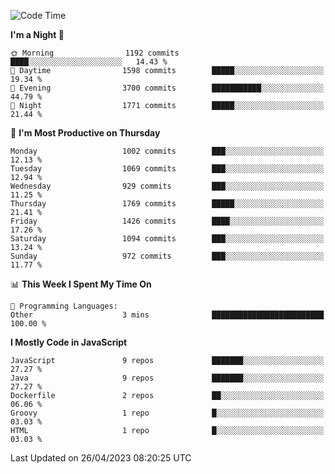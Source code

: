 <!--START_SECTION:waka-->
![Code Time](http://img.shields.io/badge/Code%20Time-1%2C295%20hrs%2014%20mins-blue)

**I'm a Night 🦉** 

```text
🌞 Morning                1192 commits        ████░░░░░░░░░░░░░░░░░░░░░   14.43 % 
🌆 Daytime                1598 commits        █████░░░░░░░░░░░░░░░░░░░░   19.34 % 
🌃 Evening                3700 commits        ███████████░░░░░░░░░░░░░░   44.79 % 
🌙 Night                  1771 commits        █████░░░░░░░░░░░░░░░░░░░░   21.44 % 
```
📅 **I'm Most Productive on Thursday** 

```text
Monday                   1002 commits        ███░░░░░░░░░░░░░░░░░░░░░░   12.13 % 
Tuesday                  1069 commits        ███░░░░░░░░░░░░░░░░░░░░░░   12.94 % 
Wednesday                929 commits         ███░░░░░░░░░░░░░░░░░░░░░░   11.25 % 
Thursday                 1769 commits        █████░░░░░░░░░░░░░░░░░░░░   21.41 % 
Friday                   1426 commits        ████░░░░░░░░░░░░░░░░░░░░░   17.26 % 
Saturday                 1094 commits        ███░░░░░░░░░░░░░░░░░░░░░░   13.24 % 
Sunday                   972 commits         ███░░░░░░░░░░░░░░░░░░░░░░   11.77 % 
```


📊 **This Week I Spent My Time On** 

```text
💬 Programming Languages: 
Other                    3 mins              █████████████████████████   100.00 % 
```

**I Mostly Code in JavaScript** 

```text
JavaScript               9 repos             ███████░░░░░░░░░░░░░░░░░░   27.27 % 
Java                     9 repos             ███████░░░░░░░░░░░░░░░░░░   27.27 % 
Dockerfile               2 repos             ██░░░░░░░░░░░░░░░░░░░░░░░   06.06 % 
Groovy                   1 repo              █░░░░░░░░░░░░░░░░░░░░░░░░   03.03 % 
HTML                     1 repo              █░░░░░░░░░░░░░░░░░░░░░░░░   03.03 % 
```




 Last Updated on 26/04/2023 08:20:25 UTC
<!--END_SECTION:waka-->
